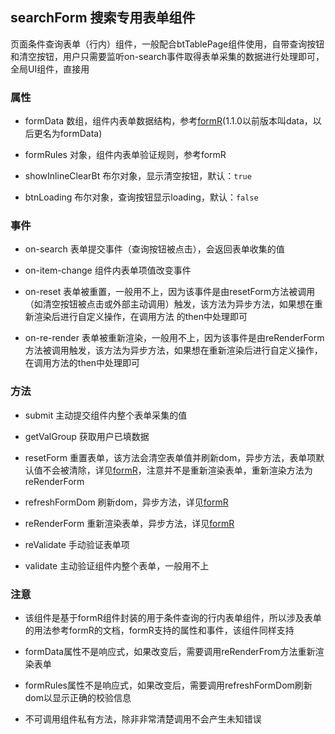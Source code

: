 ## searchForm 搜索专用表单组件
页面条件查询表单（行内）组件，一般配合btTablePage组件使用，自带查询按钮和清空按钮，用户只需要监听on-search事件取得表单采集的数据进行处理即可，全局UI组件，直接用

### 属性
* formData 数组，组件内表单数据结构，参考[formR](../formR/README.md#属性)(1.1.0以前版本叫data，以后更名为formData)

* formRules 对象，组件内表单验证规则，参考formR

* showInlineClearBt 布尔对象，显示清空按钮，默认：`true`

* btnLoading 布尔对象，查询按钮显示loading，默认：`false`

### 事件
* on-search 表单提交事件（查询按钮被点击），会返回表单收集的值

* on-item-change 组件内表单项值改变事件

* on-reset 表单被重置，一般用不上，因为该事件是由resetForm方法被调用（如清空按钮被点击或外部主动调用）触发，该方法为异步方法，如果想在重新渲染后进行自定义操作，在调用方法
的then中处理即可

* on-re-render 表单被重新渲染，一般用不上，因为该事件是由reRenderForm方法被调用触发，该方法为异步方法，如果想在重新渲染后进行自定义操作，
在调用方法的then中处理即可

### 方法
* submit 主动提交组件内整个表单采集的值

* getValGroup 获取用户已填数据

* resetForm 重置表单，该方法会清空表单值并刷新dom，异步方法，表单项默认值不会被清除，详见[formR](../formR/README.md#方法)，注意并不是重新渲染表单，重新渲染方法为 reRenderForm

* refreshFormDom 刷新dom，异步方法，详见[formR](../formR/README.md#方法)

* reRenderForm 重新渲染表单，异步方法，详见[formR](../formR/README.md#方法)

* reValidate 手动验证表单项

* validate 主动验证组件内整个表单，一般用不上

### 注意
* 该组件是基于formR组件封装的用于条件查询的行内表单组件，所以涉及表单的用法参考formR的文档，formR支持的属性和事件，该组件同样支持

* formData属性不是响应式，如果改变后，需要调用reRenderFrom方法重新渲染表单

* formRules属性不是响应式，如果改变后，需要调用refreshFormDom刷新dom以显示正确的校验信息

* 不可调用组件私有方法，除非非常清楚调用不会产生未知错误
